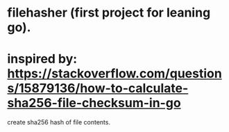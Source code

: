 # filehasher (first project for leaning go).
# inspired by:  https://stackoverflow.com/questions/15879136/how-to-calculate-sha256-file-checksum-in-go
create sha256 hash of file contents.  
